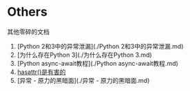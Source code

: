 # Others

其他零碎的文档

1. [Python 2和3中的异常泄漏](./Python 2和3中的异常泄漏.md)
2. [为什么存在Python 3](./为什么存在Python 3.md)
3. [Python async-await教程](./Python async-await教程.md)
4. [hasattr()是有害的](./hasattr()是有害的.md)
5. [异常 - 原力的黑暗面](./异常 - 原力的黑暗面.md)
